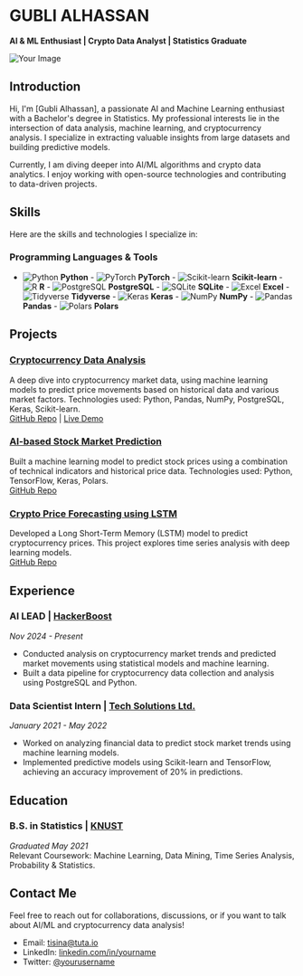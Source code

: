 # GUBLI ALHASSAN
**AI & ML Enthusiast | Crypto Data Analyst | Statistics Graduate**

![Your Image](link_to_image)

## Introduction
Hi, I'm [Gubli Alhassan], a passionate AI and Machine Learning enthusiast with a Bachelor's degree in Statistics. My professional interests lie in the intersection of data analysis, machine learning, and cryptocurrency analysis. I specialize in extracting valuable insights from large datasets and building predictive models. 

Currently, I am diving deeper into AI/ML algorithms and crypto data analytics. I enjoy working with open-source technologies and contributing to data-driven projects.

## Skills
Here are the skills and technologies I specialize in:

### **Programming Languages & Tools**
- ![Python](https://img.shields.io/badge/-Python-3776AB?style=flat&logo=python&logoColor=white) **Python**  - ![PyTorch](https://img.shields.io/badge/-PyTorch-EE4C2C?style=flat&logo=pytorch&logoColor=white) **PyTorch**  - ![Scikit-learn](https://img.shields.io/badge/-Scikit--Learn-F7931E?style=flat&logo=scikit-learn&logoColor=white) **Scikit-learn**  - ![R](https://img.shields.io/badge/-R-276DC3?style=flat&logo=r&logoColor=white) **R**  - ![PostgreSQL](https://img.shields.io/badge/-PostgreSQL-336791?style=flat&logo=postgresql&logoColor=white) **PostgreSQL**  - ![SQLite](https://img.shields.io/badge/-SQLite-003B57?style=flat&logo=sqlite&logoColor=white) **SQLite**  - ![Excel](https://img.shields.io/badge/-Excel-217346?style=flat&logo=microsoft-excel&logoColor=white) **Excel**  - ![Tidyverse](https://img.shields.io/badge/-Tidyverse-40B7A1?style=flat&logo=r&logoColor=white) **Tidyverse**  - ![Keras](https://img.shields.io/badge/-Keras-D00000?style=flat&logo=keras&logoColor=white) **Keras**  - ![NumPy](https://img.shields.io/badge/-NumPy-013243?style=flat&logo=numpy&logoColor=white) **NumPy**  - ![Pandas](https://img.shields.io/badge/-Pandas-150458?style=flat&logo=pandas&logoColor=white) **Pandas**  - ![Polars](https://img.shields.io/badge/-Polars-11A6B1?style=flat&logo=polars&logoColor=white) **Polars**

## Projects

### [Cryptocurrency Data Analysis](https://github.com/yourusername/crypto-data-analysis)
A deep dive into cryptocurrency market data, using machine learning models to predict price movements based on historical data and various market factors. Technologies used: Python, Pandas, NumPy, PostgreSQL, Keras, Scikit-learn.  
[GitHub Repo](https://github.com/yourusername/crypto-data-analysis) | [Live Demo](link_to_live_demo)

### [AI-based Stock Market Prediction](https://github.com/yourusername/ai-stock-market-prediction)
Built a machine learning model to predict stock prices using a combination of technical indicators and historical price data. Technologies used: Python, TensorFlow, Keras, Polars.  
[GitHub Repo](https://github.com/yourusername/ai-stock-market-prediction)

### [Crypto Price Forecasting using LSTM](https://github.com/yourusername/lstm-crypto-price-forecast)
Developed a Long Short-Term Memory (LSTM) model to predict cryptocurrency prices. This project explores time series analysis with deep learning models.  
[GitHub Repo](https://github.com/yourusername/lstm-crypto-price-forecast)

## Experience

### AI LEAD | [HackerBoost](https://www.hackerboost.org/)
*Nov 2024 - Present*  
- Conducted analysis on cryptocurrency market trends and predicted market movements using statistical models and machine learning.
- Built a data pipeline for cryptocurrency data collection and analysis using PostgreSQL and Python.

### Data Scientist Intern | [Tech Solutions Ltd.](https://techsolutions.com)
*January 2021 - May 2022*  
- Worked on analyzing financial data to predict stock market trends using machine learning models.
- Implemented predictive models using Scikit-learn and TensorFlow, achieving an accuracy improvement of 20% in predictions.

## Education

### B.S. in Statistics | [KNUST](https://www.knust.edu.gh/)
*Graduated May 2021*  
Relevant Coursework: Machine Learning, Data Mining, Time Series Analysis, Probability & Statistics.

## Contact Me
Feel free to reach out for collaborations, discussions, or if you want to talk about AI/ML and cryptocurrency data analysis!

- Email: [tisina@tuta.io](mailto:tisina@tuta.io)
- LinkedIn: [linkedin.com/in/yourname](https://linkedin.com/in/yourname)
- Twitter: [@yourusername](https://twitter.com/yourusername)

